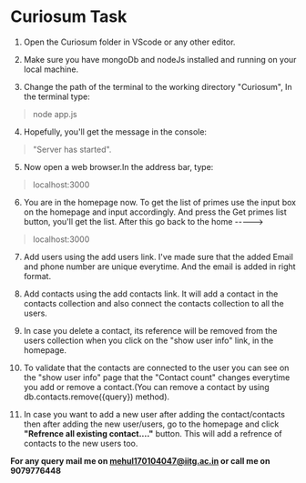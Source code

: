 # Curiosum Task

1. Open the Curiosum folder in VScode or any other editor.

2. Make sure you have mongoDb and nodeJs installed and running on your local machine.

3. Change the path of the terminal to the working directory "Curiosum", In the terminal type:

> node app.js

4. Hopefully, you'll get the message in the console:

> "Server has started".

5. Now open a web browser.In the address bar, type:

> localhost:3000

6. You are in the homepage now. To get the list of primes use the input box on the homepage and input accordingly. And press the Get primes list button, you'll get the list. After this go back to the home -----> 

> localhost:3000

7. Add users using the add users link. I've made sure that the added Email and phone number are unique everytime. And the email is added in right format.

8. Add contacts using the add contacts link. It will add a contact in the contacts collection and also connect the contacts collection to all the users. 

9. In case you delete a contact, its reference will be removed from the users collection when you click on the "show user info" link, in the homepage.

10. To validate that the contacts are connected to the user you can see on the "show user info" page that the "Contact count" changes everytime you add or remove a contact.(You can remove a contact by using db.contacts.remove({query}) method).

11. In case you want to add a new user after adding the contact/contacts then after adding the new user/users, go to the homepage and click **"Refrence all existing contact...."** button. This will add a refrence of contacts to the new users too.

**For any query mail me on mehul170104047@iitg.ac.in or call me on 9079776448**


